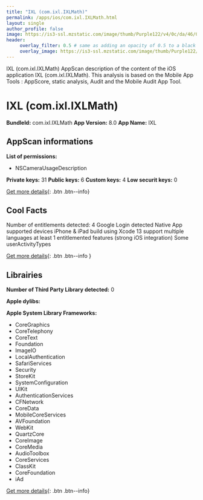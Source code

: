 ```yaml
---
title: "IXL (com.ixl.IXLMath)"
permalink: /apps/ios/com.ixl.IXLMath.html
layout: single
author_profile: false
image: https://is3-ssl.mzstatic.com/image/thumb/Purple122/v4/0c/da/46/0cda465e-629c-c473-18b5-96a1176af4c7/stable-1x_U007emarketing-0-6-0-85-220.png/512x512bb.jpg
header: 
     overlay_filter: 0.5 # same as adding an opacity of 0.5 to a black background
     overlay_image: https://is3-ssl.mzstatic.com/image/thumb/Purple122/v4/0c/da/46/0cda465e-629c-c473-18b5-96a1176af4c7/stable-1x_U007emarketing-0-6-0-85-220.png/512x512bb.jpg
---
```

IXL (com.ixl.IXLMath) AppScan description of the content of the iOS application IXL (com.ixl.IXLMath). This analysis is based on the Mobile App Tools : AppScore, static analysis, Audit and the Mobile Audit App Tool.

# IXL (com.ixl.IXLMath)

**BundleId:** com.ixl.IXLMath
**App Version:** 8.0
**App Name:** IXL


## AppScan informations 

**List of permissions:** 
- NSCameraUsageDescription
  
  
**Private keys:** 31
**Public keys:** 6
**Custom keys:** 4
**Low securit keys:** 0
  
[Get more details](/pricing.html){: .btn .btn--info}

## Cool Facts

Number of entitlements detected: 4
Google Login detected
Native App
supported devices iPhone & iPad
build using Xcode 13
support multiple languages
at least 1 entitlemented features (strong iOS integration)
Some userActivityTypes
  
[Get more details](/pricing.html){: .btn .btn--info }

## Librairies 
**Number of Third Party Library detected:** 0


**Apple dylibs:**


**Apple System Library Frameworks:**
- CoreGraphics
- CoreTelephony
- CoreText
- Foundation
- ImageIO
- LocalAuthentication
- SafariServices
- Security
- StoreKit
- SystemConfiguration
- UIKit
- AuthenticationServices
- CFNetwork
- CoreData
- MobileCoreServices
- AVFoundation
- WebKit
- QuartzCore
- CoreImage
- CoreMedia
- AudioToolbox
- CoreServices
- ClassKit
- CoreFoundation
- iAd


  
[Get more details](/pricing.html){: .btn .btn--info}

